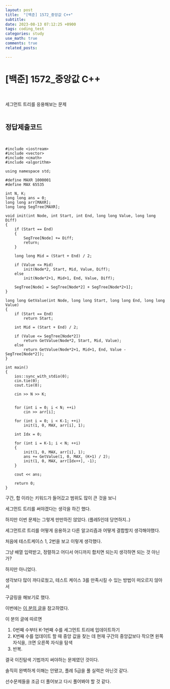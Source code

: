 ```yaml
---
layout: post
title:  "[백준] 1572_중앙값 C++"
subtitle:   
date: 2023-08-13 07:12:25 +0900
tags: coding_test
categories: study
use_math: true
comments: true
related_posts:

---
```


# [백준] 1572_중앙값 C++<br/>
<br/>

세그먼트 트리를 응용해보는 문제<br/>
<br/>

## 정답제출코드<br/>
<br/>

```
#include <iostream>
#include <vector>
#include <cmath>
#include <algorithm>

using namespace std;

#define MAXR 1000001
#define MAX 65535

int N, K;
long long ans = 0;
long long arr[MAXR];
long long SegTree[MAXR];

void init(int Node, int Start, int End, long long Value, long long Diff)
{
    if (Start == End)
    {
        SegTree[Node] += Diff;
        return;
    }
        
    long long Mid = (Start + End) / 2;

    if (Value <= Mid)
        init(Node*2, Start, Mid, Value, Diff);
    else
        init(Node*2+1, Mid+1, End, Value, Diff);
    
    SegTree[Node] = SegTree[Node*2] + SegTree[Node*2+1];
}

long long GetValue(int Node, long long Start, long long End, long long Value)
{
    if (Start == End)
        return Start;
    
    int Mid = (Start + End) / 2;

    if (Value <= SegTree[Node*2])
        return GetValue(Node*2, Start, Mid, Value);
    else
        return GetValue(Node*2+1, Mid+1, End, Value - SegTree[Node*2]);
}

int main()
{
    ios::sync_with_stdio(0);
    cin.tie(0);
    cout.tie(0);

    cin >> N >> K;


    for (int i = 0; i < N; ++i)
        cin >> arr[i];

    for (int i = 0; i < K-1; ++i)
        init(1, 0, MAX, arr[i], 1);

    int Idx = 0;

    for (int i = K-1; i < N; ++i)
    {
        init(1, 0, MAX, arr[i], 1);
        ans += GetValue(1, 0, MAX, (K+1) / 2);
        init(1, 0, MAX, arr[Idx++], -1);
    }

    cout << ans;

    return 0;
}
```

구간, 합 이라는 키워드가 들어갔고 범위도 많이 큰 것을 보니<br/>

세그먼트 트리를 써야겠다는 생각을 하긴 했다.<br/>

하지만 이번 문제는 그렇게 만만하진 않았다. (플레5인데 당연하지..)<br/>

세그먼트르 트리를 어떻게 응용하고 다른 알고리즘과 어떻게 결합할지 생각해야했다.<br/>

처음에 테스트케이스 1, 2번을 보고 이렇게 생각했다.<br/>

그냥 배열 입력받고, 정렬하고 어디서 어디까지 합치면 되는지 생각하면 되는 것 아닌가?<br/>

하지만 아니었다.<br/>

생각보다 많이 까다로웠고, 테스트 케이스 3를 만족시킬 수 있는 방법이 떠오르지 않아서<br/>

구글링을 해보기로 했다.<br/>

이번에는 [이 분의 글](https://littlesam95.tistory.com/entry/BOJPlatinum-5-%EB%B0%B1%EC%A4%80-1572-%EC%A4%91%EC%95%99%EA%B0%92C)을 참고하였다.<br/>

이 분의 글에 따르면<br/>

1. 0번째 수부터 K-1번째 수를 세그먼트 트리에 업데이트하기
2. K번째 수를 업데이트 할 때 중앙 값을 찾는 데 현재 구간의 중앙값보다 작으면
왼쪽 자식을, 크면 오른쪽 자식을 탐색
3. 반복.

결국 이진탐색 기법까지 써야하는 문제였던 것이다.<br/>

솔직히 완벽하게 이해는 안됐고, 플레 5급을 풀 실력은 아닌것 같다.<br/>

선수문제들을 조금 더 풀어보고 다시 풀어봐야 할 것 같다.<br/>
